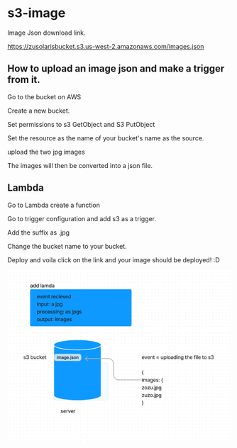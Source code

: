 # s3-image

Image Json download link.

https://zusolarisbucket.s3.us-west-2.amazonaws.com/images.json

## How to upload an image json and make a trigger from it. 

Go to the bucket on AWS

Create a new bucket.

Set permissions to s3 GetObject and S3 PutObject

Set the resource as the name of your bucket's name as the source.

upload the two jpg images 

The images will then be converted into a json file.

## Lambda

Go to Lambda create a function

Go to trigger configuration and add s3 as a trigger.

Add the suffix as .jpg

Change the bucket name to your bucket.

Deploy and voila click on the link and your image should be deployed! :D

![Images](./Images.PNG)
